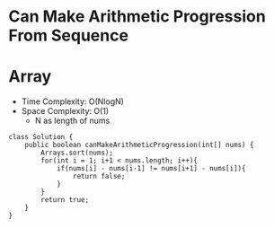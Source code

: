 # Can Make Arithmetic Progression From Sequence

# Array

- Time Complexity: O(NlogN)
- Space Complexity: O(1)
  - N as length of nums

```
class Solution {
    public boolean canMakeArithmeticProgression(int[] nums) {
        Arrays.sort(nums);
        for(int i = 1; i+1 < nums.length; i++){
            if(nums[i] - nums[i-1] != nums[i+1] - nums[i]){
                return false;
            }
        }
        return true;
    }
}
```
